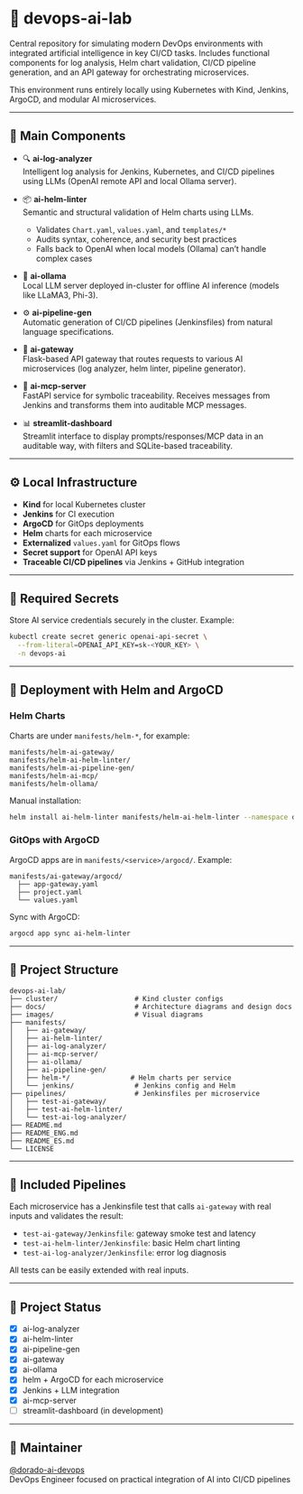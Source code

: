 # 🧪 devops-ai-lab

Central repository for simulating modern DevOps environments with integrated artificial intelligence in key CI/CD tasks. Includes functional components for log analysis, Helm chart validation, CI/CD pipeline generation, and an API gateway for orchestrating microservices.

This environment runs entirely locally using Kubernetes with Kind, Jenkins, ArgoCD, and modular AI microservices.

---

## 🧱 Main Components

- 🔍 **ai-log-analyzer**  
  Intelligent log analysis for Jenkins, Kubernetes, and CI/CD pipelines using LLMs (OpenAI remote API and local Ollama server).

- 📦 **ai-helm-linter**  
  Semantic and structural validation of Helm charts using LLMs.  
  - Validates `Chart.yaml`, `values.yaml`, and `templates/*`  
  - Audits syntax, coherence, and security best practices  
  - Falls back to OpenAI when local models (Ollama) can’t handle complex cases

- 🧠 **ai-ollama**  
  Local LLM server deployed in-cluster for offline AI inference (models like LLaMA3, Phi-3).

- ⚙️ **ai-pipeline-gen**  
  Automatic generation of CI/CD pipelines (Jenkinsfiles) from natural language specifications.

- 🔌 **ai-gateway**  
  Flask-based API gateway that routes requests to various AI microservices (log analyzer, helm linter, pipeline generator).

- 🧩 **ai-mcp-server**  
  FastAPI service for symbolic traceability. Receives messages from Jenkins and transforms them into auditable MCP messages.

- 📊 **streamlit-dashboard**  
  Streamlit interface to display prompts/responses/MCP data in an auditable way, with filters and SQLite-based traceability.

---

## ⚙️ Local Infrastructure

- **Kind** for local Kubernetes cluster  
- **Jenkins** for CI execution  
- **ArgoCD** for GitOps deployments  
- **Helm** charts for each microservice  
- **Externalized** `values.yaml` for GitOps flows  
- **Secret support** for OpenAI API keys  
- **Traceable CI/CD pipelines** via Jenkins + GitHub integration

---

## 🔐 Required Secrets

Store AI service credentials securely in the cluster. Example:

```bash
kubectl create secret generic openai-api-secret \
  --from-literal=OPENAI_API_KEY=sk-<YOUR_KEY> \
  -n devops-ai
```

---

## 🚀 Deployment with Helm and ArgoCD

### Helm Charts

Charts are under `manifests/helm-*`, for example:

```
manifests/helm-ai-gateway/
manifests/helm-ai-helm-linter/
manifests/helm-ai-pipeline-gen/
manifests/helm-ai-mcp/
manifests/helm-ollama/
```

Manual installation:

```bash
helm install ai-helm-linter manifests/helm-ai-helm-linter --namespace devops-ai
```

### GitOps with ArgoCD

ArgoCD apps are in `manifests/<service>/argocd/`. Example:

```
manifests/ai-gateway/argocd/
  ├── app-gateway.yaml
  ├── project.yaml
  └── values.yaml
```

Sync with ArgoCD:

```bash
argocd app sync ai-helm-linter
```

---

## 📂 Project Structure

```
devops-ai-lab/
├── cluster/                   # Kind cluster configs
├── docs/                      # Architecture diagrams and design docs
├── images/                    # Visual diagrams
├── manifests/
│   ├── ai-gateway/
│   ├── ai-helm-linter/
│   ├── ai-log-analyzer/
│   ├── ai-mcp-server/
│   ├── ai-ollama/
│   ├── ai-pipeline-gen/
│   ├── helm-*/               # Helm charts per service
│   └── jenkins/               # Jenkins config and Helm
├── pipelines/                 # Jenkinsfiles per microservice
│   ├── test-ai-gateway/
│   ├── test-ai-helm-linter/
│   └── test-ai-log-analyzer/
├── README.md
├── README_ENG.md
├── README_ES.md
└── LICENSE
```

---

## 🧪 Included Pipelines

Each microservice has a Jenkinsfile test that calls `ai-gateway` with real inputs and validates the result:

- `test-ai-gateway/Jenkinsfile`: gateway smoke test and latency
- `test-ai-helm-linter/Jenkinsfile`: basic Helm chart linting
- `test-ai-log-analyzer/Jenkinsfile`: error log diagnosis

All tests can be easily extended with real inputs.

---

## 📌 Project Status

- [x] ai-log-analyzer  
- [x] ai-helm-linter  
- [x] ai-pipeline-gen  
- [x] ai-gateway  
- [x] ai-ollama  
- [x] helm + ArgoCD for each microservice  
- [x] Jenkins + LLM integration  
- [x] ai-mcp-server  
- [ ] streamlit-dashboard (in development)  

---

## 👤 Maintainer

[@dorado-ai-devops](https://github.com/dorado-ai-devops)  
DevOps Engineer focused on practical integration of AI into CI/CD pipelines